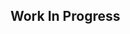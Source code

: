## Work In Progress

<!-- # RSS to Aria2
This script will continiously check the rss feed that you provide on config
and check for matches on your regex, and download them if they match.

## Usage

```bash
git clone https://github.com/JadenJSJ/rss-to-aria2.git
cd rss-to-aria2

cp config_example.js config.js
nano config.js

npm i
npm start
```

If you don't have a aria2c rpc server already running
```bash
nano startaria2c.sh
sh startaria2c
``` -->